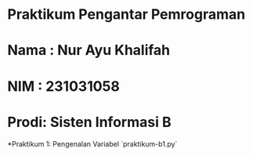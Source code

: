 # Praktikum Pengantar Pemrograman

<h1> Nama : Nur Ayu Khalifah </h1>
<h1> NIM  : 231031058 </h1>
<h1> Prodi: Sisten Informasi B </h1>
*Praktikum 1: Pengenalan Variabel `praktikum-b1.py`
